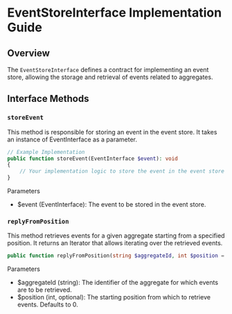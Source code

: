 # EventStoreInterface Implementation Guide

## Overview

The `EventStoreInterface` defines a contract for implementing an event store, allowing the storage and retrieval of events related to aggregates.

## Interface Methods

### `storeEvent`

This method is responsible for storing an event in the event store. It takes an instance of EventInterface as a parameter.

```php
// Example Implementation
public function storeEvent(EventInterface $event): void
{
    // Your implementation logic to store the event in the event store
}
```

Parameters

* $event (EventInterface): The event to be stored in the event store.

### `replyFromPosition`

This method retrieves events for a given aggregate starting from a specified position. It returns an Iterator that allows iterating over the retrieved events.

```php
public function replyFromPosition(string $aggregateId, int $position = 0): Iterator;
```

Parameters

* $aggregateId (string): The identifier of the aggregate for which events are to be retrieved.
* $position (int, optional): The starting position from which to retrieve events. Defaults to 0.
